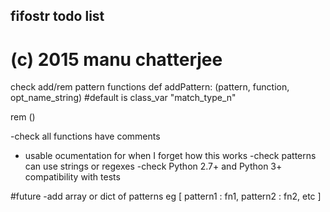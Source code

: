 ## fifostr todo list
#
#  (c) 2015 manu chatterjee 

check add/rem pattern functions
def addPattern: (pattern, function, opt_name_string) #default is class_var "match_type_n"

rem ()


-check all functions have comments
- usable ocumentation for when I forget how this works
-check patterns can use strings or regexes
-check Python 2.7+ and Python 3+ compatibility with tests


#future
-add array or dict of patterns  eg
	[
		pattern1 : fn1,
		pattern2 : fn2,
		etc
	]

